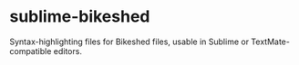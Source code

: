 # sublime-bikeshed
Syntax-highlighting files for Bikeshed files, usable in Sublime or TextMate-compatible editors.
